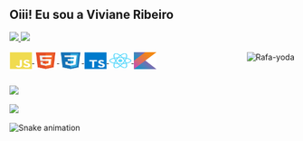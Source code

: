 ## Oiii! Eu sou a Viviane Ribeiro

 <div>
  <a href="https://github.com/vivyribeiro">
  <img height="180em" src="https://github-readme-stats.vercel.app/api?username=vivyribeiro&show_icons=true&theme=dracula&include_all_commits=true&count_private=true"/>
  <img height="180em" src="https://github-readme-stats.vercel.app/api/top-langs/?username=vivyribeiro&layout=compact&langs_count=7&theme=dracula"/>
</div>
<div style="display: inline_block"><br>
  <img align="center" alt="Vivy-Js" height="30" width="40" src="https://raw.githubusercontent.com/devicons/devicon/master/icons/javascript/javascript-plain.svg">
  <img align="center" alt="Vivy-HTML" height="30" width="40" src="https://raw.githubusercontent.com/devicons/devicon/master/icons/html5/html5-original.svg">
  <img align="center" alt="Vivy-CSS" height="30" width="40" src="https://raw.githubusercontent.com/devicons/devicon/master/icons/css3/css3-original.svg">
  <img align="center" alt="Vivy-Ts" height="30" width="40" src="https://raw.githubusercontent.com/devicons/devicon/master/icons/typescript/typescript-plain.svg">
  <img align="center" alt="Vivy-React" height="30" width="40" src="https://raw.githubusercontent.com/devicons/devicon/master/icons/react/react-original.svg">
  <img align="center" alt="Vivy-Kotlin" height="30" width="40" src="https://raw.githubusercontent.com/devicons/devicon/master/icons/kotlin/kotlin-original.svg">
  
  <img align="right" alt="Rafa-yoda" src="https://cdn.discordapp.com/avatars/789561401110691890/3e11118b975eb8657f76cb4e263fe6b8.png?size=128">
</div>
  
  ##
 
<div>
  <a href="https://www.linkedin.com/in/viviane-s-ribeiro/" target="_blank"><img src="https://img.shields.io/badge/-LinkedIn-%230077B5?style=for-the-badge&logo=linkedin&logoColor=white" target="_blank"></a>  
 
  <a href = "mailto:vivy.saribeiro@gmail.com"><img src="https://img.shields.io/badge/-Gmail-%23333?style=for-the-badge&logo=gmail&logoColor=white" target="_blank"></a>
  
 
  ![Snake animation](https://github.com/vivyribeiro/blob/output/github-contribution-grid-snake.svg)
 
</div>
